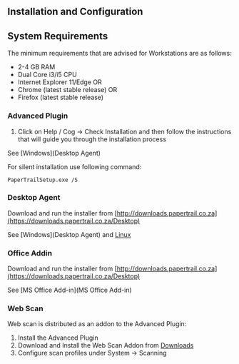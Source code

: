 ## Installation and Configuration

## System Requirements
The minimum requirements that are advised for Workstations are as follows:

*  2-4 GB RAM  
*  Dual Core i3/i5 CPU  
*  Internet Explorer 11/Edge OR  
*  Chrome (latest stable release) OR  
*  Firefox (latest stable release)  

### Advanced Plugin
1. Click on Help / Cog -> Check Installation and then follow the instructions that will guide you through the installation process

See [Windows](Desktop Agent)

For silent installation use following command:
```
PaperTrailSetup.exe /S
```

### Desktop Agent

Download and run the installer from [http://downloads.papertrail.co.za](https://downloads.papertrail.co.za/Desktop)

See [Windows](Desktop Agent) and [Linux](http://docs.papertrail.co.za/Installation/desktop-agent-linux)
### Office Addin

Download and run the installer from [http://downloads.papertrail.co.za](https://downloads.papertrail.co.za/Desktop)

See [MS Office Add-in](MS Office Add-in)
### Web Scan

Web scan is distributed as an addon to the Advanced Plugin:

1. Install the Advanced Plugin
2. Download and Install the Web Scan Addon from [Downloads](https://downloads.papertrail.co.za/scan)
3. Configure scan profiles under System -> Scanning

